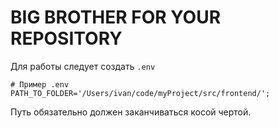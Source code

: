 # BIG BROTHER FOR YOUR REPOSITORY

Для работы следует создать `.env` 

``` dotenv
# Пример .env
PATH_TO_FOLDER='/Users/ivan/code/myProject/src/frontend/';
```

Путь обязательно должен заканчиваться косой чертой.

